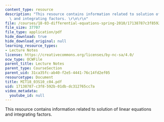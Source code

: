 ```yaml
---
content_type: resource
description: "This resource contains information related to solution of linear equations\
  \ and integrating factors. \r\n\r\n"
file: /courses/18-03-differential-equations-spring-2010/17138787c3f8592b01dbdc312765cc7a_MIT18_03S10_c04.pdf
file_size: 37707
file_type: application/pdf
hide_download: true
hide_download_original: null
learning_resource_types:
- Lecture Notes
license: https://creativecommons.org/licenses/by-nc-sa/4.0/
ocw_type: OCWFile
parent_title: Lecture Notes
parent_type: CourseSection
parent_uid: 31ca35fc-ab40-f2e5-4441-76c14fd2ef05
resourcetype: Document
title: MIT18_03S10_c04.pdf
uid: 17138787-c3f8-592b-01db-dc312765cc7a
video_metadata:
  youtube_id: null
---
```

This resource contains information related to solution of linear equations and integrating factors. 

